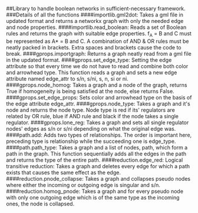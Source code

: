 ##Library to handle boolean networks in sufficient-necessary framework.
###Details of all the functions
####importlib.gml2dot:
Takes a gml file in updated format and returns a networkx graph with only the needed edge and node properties.
####importlib.read_boolean:
Reads a set of Boolean rules and returns the graph with suitable edge properties. f<sub>A</sub> = B and C must be represented as A* = B and C. A combination of AND & OR rules must be neatly packed in brackets. Extra spaces and brackets cause the code to break. 
####gprops.importgraph:
Returns a graph neatly read from a gml file in the updated format.
####gprops.set_edge_type:
Setting the edge attribute so that every time we do not have to read and combine both color and arrowhead type. This function reads a graph and sets a new edge attribute named edge_attr to s/n, s/ni, s, n, si or ni.
####gprops.node_homog:
Takes a graph and a node of the graph, returns True if homogeneity is being satisfied at the node, else returns False.
####gprops.set_edge_props:
Sets color and arrowhead type on the basis of the edge attribute edge_attr.
####gprops.node_type:
Takes a graph and it's node and returns the node type. Node type is red if its' regulators are related by OR rule, blue if AND rule and black if the node takes a single regulator.
####gprops.lone_reg:
Takes a graph and sets all single regulator nodes' edges as s/n or s/ni depending on what the original edge was.
####path.add:
Adds two types of relationships. The order is important here, preceding type is relationship while the succeeding one is edge_type.
####path.path_type:
Takes a graph and a list of nodes, path, which form a path in the graph. This function sequentially adds all the edges in the path and returns the type of the entire path.
####reduction.edge_red:
Logical transitive reduction: Takes a graph and deletes every edge for which a path exists that causes the same effect as the edge.
####reduction.pnode_collapse:
Takes a graph and collapses pseudo nodes where either the incoming or outgoing edge is singular and s/n.
####reduction.homog_pnode:
Takes a graph and for every pseudo node with only one outgoing edge which is of the same type as the incoming ones, the node is collapsed.